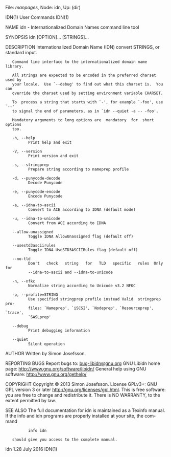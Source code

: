 File: *manpages*,  Node: idn,  Up: (dir)

IDN(1)                           User Commands                          IDN(1)



NAME
       idn - Internationalized Domain Names command line tool

SYNOPSIS
       idn [OPTION]... [STRINGS]...

DESCRIPTION
       Internationalized Domain Name (IDN) convert STRINGS, or standard input.

       Command line interface to the internationalized domain name library.

       All strings are expected to be encoded in the preferred charset used by
       your locale.  Use `--debug' to find out what this charset is.  You  can
       override the charset used by setting environment variable CHARSET.

       To  process a string that starts with `-', for example `-foo', use `--'
       to signal the end of parameters, as in `idn --quiet -a -- -foo'.

       Mandatory arguments to long options are  mandatory  for  short  options
       too.

       -h, --help
              Print help and exit

       -V, --version
              Print version and exit

       -s, --stringprep
              Prepare string according to nameprep profile

       -d, --punycode-decode
              Decode Punycode

       -e, --punycode-encode
              Encode Punycode

       -a, --idna-to-ascii
              Convert to ACE according to IDNA (default mode)

       -u, --idna-to-unicode
              Convert from ACE according to IDNA

       --allow-unassigned
              Toggle IDNA AllowUnassigned flag (default off)

       --usestd3asciirules
              Toggle IDNA UseSTD3ASCIIRules flag (default off)

       --no-tld
              Don't   check   string   for   TLD   specific   rules  Only  for
              --idna-to-ascii and --idna-to-unicode

       -n, --nfkc
              Normalize string according to Unicode v3.2 NFKC

       -p, --profile=STRING
              Use specified stringprep profile instead Valid  stringprep  pro-
              files: `Nameprep', `iSCSI', `Nodeprep', `Resourceprep', `trace',
              `SASLprep'

       --debug
              Print debugging information

       --quiet
              Silent operation

AUTHOR
       Written by Simon Josefsson.

REPORTING BUGS
       Report bugs to: bug-libidn@gnu.org
       GNU Libidn home page: <http://www.gnu.org/software/libidn/>
       General help using GNU software: <http://www.gnu.org/gethelp/>

COPYRIGHT
       Copyright © 2013 Simon Josefsson.  License GPLv3+: GNU GPL version 3 or
       later <http://gnu.org/licenses/gpl.html>.
       This  is  free  software:  you  are free to change and redistribute it.
       There is NO WARRANTY, to the extent permitted by law.

SEE ALSO
       The full documentation for idn is maintained as a Texinfo  manual.   If
       the info and idn programs are properly installed at your site, the com-
       mand

              info idn

       should give you access to the complete manual.



idn 1.28                           July 2016                            IDN(1)
